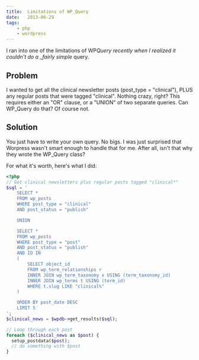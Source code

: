 ```yaml
---
title:  Limitations of WP_Query
date:   2013-06-29
tags:
    - php
    - wordpress
---
```


I ran into one of the limitations of WP*Query recently when I realized it couldn't do a \_fairly simple* query.

## Problem

I wanted to get all the clinical newsletter posts (post_type = "clinical"), PLUS any regular posts that were tagged "clinical". Nothing crazy, right? This requires either an "OR" clause, or a "UNION" of two separate queries. Can WP_Query do that? Of course not.

## Solution

You just have to write your own query. No bigs. I was just surprised that Worpress wasn't smart enough to handle that for me. After all, isn't that why they wrote the WP_Query class?

For what it's worth, here's what I did:

```php
<?php
// Get clinical newsletters plus regular posts tagged "clinical*"
$sql = '
    SELECT *
    FROM wp_posts
    WHERE post_type = "clinical"
    AND post_status = "publish"

    UNION

    SELECT *
    FROM wp_posts
    WHERE post_type = "post"
    AND post_status = "publish"
    AND ID IN
    (
        SELECT object_id
        FROM wp_term_relationships r
        INNER JOIN wp_term_taxonomy x USING (term_taxonomy_id)
        INNER JOIN wp_terms t USING (term_id)
        WHERE t.slug LIKE "clinical%"
    )

    ORDER BY post_date DESC
    LIMIT 5
';
$clinical_news = $wpdb->get_results($sql);

// Loop through each post
foreach ($clinical_news as $post) {
  setup_postdata($post);
  // do something with $post
}
```
